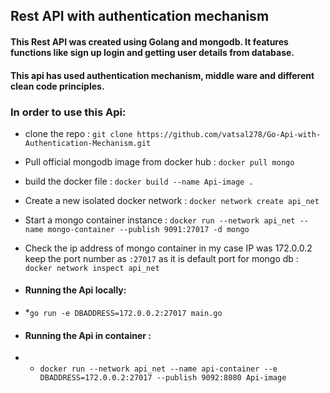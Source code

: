 ## Rest API with authentication mechanism

#### This Rest API was created using Golang and mongodb. It features functions like sign up login and getting user details from database.

#### This api has used authentication mechanism, middle ware and different clean code principles.

### In order to use this Api:

* clone the repo : `git clone https://github.com/vatsal278/Go-Api-with-Authentication-Mechanism.git`
* Pull official mongodb image from docker hub : `docker pull mongo`
* build the docker file :  `docker build --name Api-image .`
* Create a new isolated docker network : `docker network create api_net`
* Start a mongo container instance : `docker run --network api_net --name mongo-container --publish 9091:27017 -d mongo`
* Check the ip address of mongo container in my case IP was 172.0.0.2 keep the port number as `:27017` as it is default port for mongo db : `docker network inspect api_net`
* #### Running the Api locally: 
* *`go run -e DBADDRESS=172.0.0.2:27017 main.go`

* #### Running the Api in container :
* * `docker run --network api_net --name api-container --e DBADDRESS=172.0.0.2:27017 --publish 9092:8080 Api-image`

